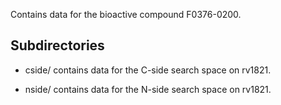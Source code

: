 Contains data for the bioactive compound F0376-0200.

## Subdirectories

- cside/ contains data for the C-side search space on rv1821.

- nside/ contains data for the N-side search space on rv1821.

